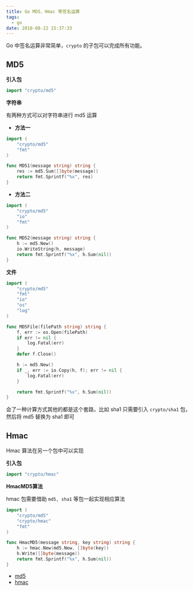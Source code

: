 ```yaml
---
title: Go MD5、Hmac 等签名运算
tags:
  - go
date: 2018-08-22 15:37:33
---
```



Go 中签名运算非常简单，`crypto` 的子包可以完成所有功能。
<!-- more --><!-- toc -->

## MD5

**引入包**

```go
import "crypto/md5"
```

**字符串**

有两种方式可以对字符串进行 md5 运算

- **方法一**

```go
import (
    "crypto/md5"
    "fmt"
)

func MD51(message string) string {
    res := md5.Sum([]byte(message))
    return fmt.Sprintf("%x", res)
}
```

- **方法二**

```go
import (
    "crypto/md5"
    "io"
    "fmt"
)

func MD52(message string) string {
    h := md5.New()
    io.WriteString(h, message)
    return fmt.Sprintf("%x", h.Sum(nil))
}
```

**文件**

```go
import (
	"crypto/md5"
	"fmt"
    "io"
    "os"
    "log"
)

func MD5File(filePath string) string {
    f, err := os.Open(filePath)
	if err != nil {
		log.Fatal(err)
	}
	defer f.Close()

	h := md5.New()
	if _, err := io.Copy(h, f); err != nil {
		log.Fatal(err)
	}

    return fmt.Sprintf("%x", h.Sum(nil))
}
```

会了一种计算方式其他的都是这个套路，比如 sha1 只需要引入 `crypto/sha1` 包，然后将 md5 替换为 sha1 即可

## Hmac

Hmac 算法在另一个包中可以实现

**引入包**

```go
import "crypto/hmac"
```

**HmacMD5算法**

hmac 包需要借助 `md5, sha1` 等包一起实现相应算法

```go
import (
	"crypto/md5"
	"crypto/hmac"
	"fmt"
)

func HmacMD5(message string, key string) string {
    h := hmac.New(md5.New, []byte(key))
    h.Write([]byte(message))
    return fmt.Sprintf("%x", h.Sum(nil))
}
```

- [md5](https://golang.org/pkg/crypto/md5/)
- [hmac](https://golang.org/pkg/crypto/hmac/)
